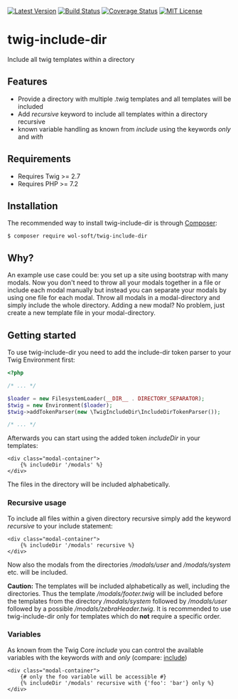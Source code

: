 [![Latest Version](https://img.shields.io/packagist/v/wol-soft/twig-include-dir.svg)](https://packagist.org/packages/wol-soft/twig-include-dir)
[![Build Status](https://travis-ci.com/wol-soft/twig-include-dir.svg?branch=master)](https://travis-ci.com/wol-soft/twig-include-dir)
[![Coverage Status](https://coveralls.io/repos/github/wol-soft/twig-include-dir/badge.svg?branch=master)](https://coveralls.io/github/wol-soft/twig-include-dir?branch=master)
[![MIT License](https://img.shields.io/packagist/l/wol-soft/twig-include-dir.svg)](https://github.com/wol-soft/twig-include-dir/blob/master/LICENSE)

# twig-include-dir
Include all twig templates within a directory

## Features ##

- Provide a directory with multiple .twig templates and all templates will be included
- Add *recursive* keyword to include all templates within a directory recursive
- known variable handling as known from *include* using the keywords *only* and *with*

## Requirements ##

- Requires Twig >= 2.7
- Requires PHP >= 7.2

## Installation ##

The recommended way to install twig-include-dir is through [Composer](http://getcomposer.org):
```
$ composer require wol-soft/twig-include-dir
```

## Why? ##

An example use case could be: you set up a site using bootstrap with many modals. Now you don't need to throw all your modals together in a file or include each modal manually but instead you can separate your modals by using one file for each modal. Throw all modals in a modal-directory and simply include the whole directory. Adding a new modal? No problem, just create a new template file in your modal-directory.

## Getting started ##

To use twig-include-dir you need to add the include-dir token parser to your Twig Environment first:

```php
<?php

/* ... */

$loader = new FilesystemLoader(__DIR__ . DIRECTORY_SEPARATOR);
$twig = new Environment($loader);
$twig->addTokenParser(new \TwigIncludeDir\IncludeDirTokenParser());

/* ... */
```

Afterwards you can start using the added token *includeDir* in your templates:

```twig
<div class="modal-container">
    {% includeDir '/modals' %}
</div>
```

The files in the directory will be included alphabetically.

### Recursive usage

To include all files within a given directory recursive simply add the keyword *recursive* to your include statement:

```twig
<div class="modal-container">
    {% includeDir '/modals' recursive %}
</div>
```

Now also the modals from the directories */modals/user* and */modals/system* etc. will be included.

__Caution:__ The templates will be included alphabetically as well, including the directories. Thus the template */modals/footer.twig* will be included before the templates from the directory */modals/system* followed by */modals/user* followed by a possible */modals/zebraHeader.twig*. It is recommended to use twig-include-dir only for templates which do __not__ require a specific order.

### Variables

As known from the Twig Core *include* you can control the available variables with the keywords *with* and *only* (compare: [include](https://twig.symfony.com/doc/2.x/tags/include.html))

```twig
<div class="modal-container">
    {# only the foo variable will be accessible #}
    {% includeDir '/modals' recursive with {'foo': 'bar'} only %}
</div>
```
